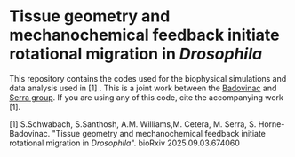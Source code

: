 # Tissue geometry and mechanochemical feedback initiate rotational migration in *Drosophila* 
This repository contains the codes used for the biophysical simulations and data analysis used in [1] . This is a joint work between the [Badovinac](https://www.shb-lab.org/) and  [Serra group](https://www.mattiaserra.com/).  If you are using any of this code, cite the accompanying work [1].

[1] S.Schwabach, S.Santhosh, A.M. Williams,M. Cetera, M. Serra, S. Horne-Badovinac. "Tissue geometry and mechanochemical feedback initiate rotational migration in *Drosophila*". bioRxiv 2025.09.03.674060
